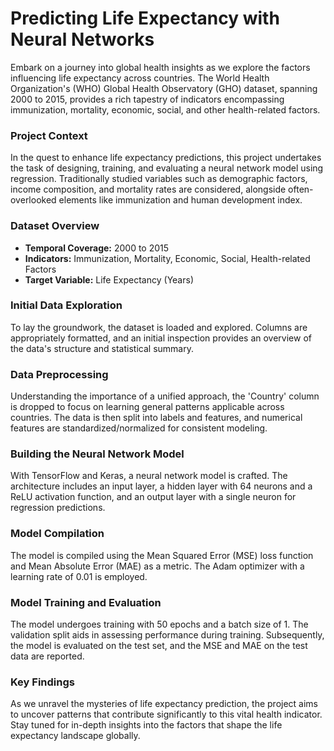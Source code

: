 # Predicting Life Expectancy with Neural Networks

Embark on a journey into global health insights as we explore the factors influencing life expectancy across countries. The World Health Organization's (WHO) Global Health Observatory (GHO) dataset, spanning 2000 to 2015, provides a rich tapestry of indicators encompassing immunization, mortality, economic, social, and other health-related factors.

### Project Context

In the quest to enhance life expectancy predictions, this project undertakes the task of designing, training, and evaluating a neural network model using regression. Traditionally studied variables such as demographic factors, income composition, and mortality rates are considered, alongside often-overlooked elements like immunization and human development index.

### Dataset Overview

- **Temporal Coverage:** 2000 to 2015
- **Indicators:** Immunization, Mortality, Economic, Social, Health-related Factors
- **Target Variable:** Life Expectancy (Years)

### Initial Data Exploration

To lay the groundwork, the dataset is loaded and explored. Columns are appropriately formatted, and an initial inspection provides an overview of the data's structure and statistical summary.

### Data Preprocessing

Understanding the importance of a unified approach, the 'Country' column is dropped to focus on learning general patterns applicable across countries. The data is then split into labels and features, and numerical features are standardized/normalized for consistent modeling.

### Building the Neural Network Model

With TensorFlow and Keras, a neural network model is crafted. The architecture includes an input layer, a hidden layer with 64 neurons and a ReLU activation function, and an output layer with a single neuron for regression predictions.

### Model Compilation

The model is compiled using the Mean Squared Error (MSE) loss function and Mean Absolute Error (MAE) as a metric. The Adam optimizer with a learning rate of 0.01 is employed.

### Model Training and Evaluation

The model undergoes training with 50 epochs and a batch size of 1. The validation split aids in assessing performance during training. Subsequently, the model is evaluated on the test set, and the MSE and MAE on the test data are reported.

### Key Findings

As we unravel the mysteries of life expectancy prediction, the project aims to uncover patterns that contribute significantly to this vital health indicator. Stay tuned for in-depth insights into the factors that shape the life expectancy landscape globally.

